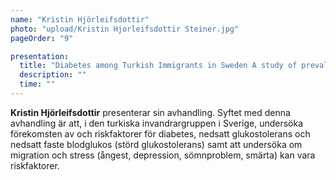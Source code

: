 ```yaml
---
name: "Kristin Hjörleifsdottir"
photo: "upload/Kristin Hjorleifsdottir Steiner.jpg"
pageOrder: "9"

presentation:
  title: "Diabetes among Turkish Immigrants in Sweden A study of prevalence and risk factors."
  description: ""
  time: ""
---
```

**Kristin Hjörleifsdottir** presenterar sin avhandling. Syftet med denna avhandling är att, i den turkiska invandrargruppen i Sverige, undersöka förekomsten av och riskfaktorer för diabetes, nedsatt glukostolerans och nedsatt faste blodglukos (störd glukostolerans) samt att undersöka om migration och stress (ångest, depression, sömnproblem, smärta) kan vara riskfaktorer.
